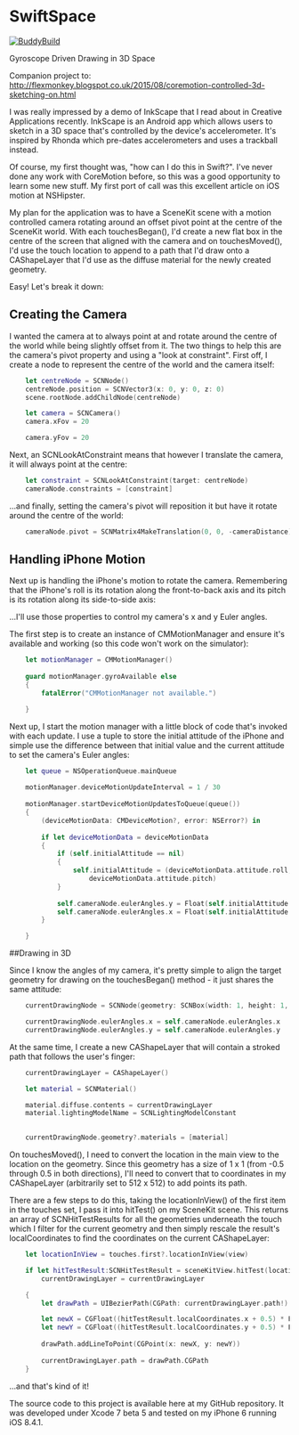 # SwiftSpace

[![BuddyBuild](https://dashboard.buddybuild.com/api/statusImage?appID=565760eb28898101003ae8b3&branch=master&build=latest)](https://dashboard.buddybuild.com/apps/565760eb28898101003ae8b3/build/latest)

Gyroscope Driven Drawing in 3D Space
 
Companion project to: http://flexmonkey.blogspot.co.uk/2015/08/coremotion-controlled-3d-sketching-on.html

I was really impressed by a demo of InkScape that I read about in Creative Applications recently. InkScape is an Android app which allows users to sketch in a 3D space that's controlled by the device's accelerometer. It's inspired by Rhonda which pre-dates accelerometers and uses a trackball instead.

Of course, my first thought was, "how can I do this in Swift?". I've never done any work with CoreMotion before, so this was a good opportunity to learn some new stuff. My first port of call was this excellent article on iOS motion at NSHipster.

My plan for the application was to have a SceneKit scene with a motion controlled camera rotating around an offset pivot point at the centre of the SceneKit world. With each touchesBegan(), I'd create a new flat box in the centre of the screen that aligned with the camera and on touchesMoved(), I'd use the touch location to append to a path that I'd draw onto a CAShapeLayer that I'd use as the diffuse material for the newly created geometry. 

Easy! Let's break it down:

## Creating the Camera

I wanted the camera at to always point at and rotate around the centre of the world while being slightly offset from it. The two things to help this are the camera's pivot property and using a "look at constraint". First off, I create a node to represent the centre of the world and the camera itself:

```swift
    let centreNode = SCNNode()
    centreNode.position = SCNVector3(x: 0, y: 0, z: 0)
    scene.rootNode.addChildNode(centreNode)

    let camera = SCNCamera()
    camera.xFov = 20

    camera.yFov = 20
```

Next, an SCNLookAtConstraint means that however I translate the camera, it will always point at the centre:

```swift
    let constraint = SCNLookAtConstraint(target: centreNode)
    cameraNode.constraints = [constraint]
```

...and finally, setting the camera's pivot will reposition it but have it rotate around the centre of the world: 

```swift
    cameraNode.pivot = SCNMatrix4MakeTranslation(0, 0, -cameraDistance)
```

## Handling iPhone Motion

Next up is handling the iPhone's motion to rotate the camera. Remembering that the iPhone's roll is its rotation along the front-to-back axis and its pitch is its rotation along its side-to-side axis:

...I'll use those properties to control my camera's x and y Euler angles.

The first step is to create an instance of CMMotionManager and ensure it's available and working (so this code won't work on the simulator):

```swift
    let motionManager = CMMotionManager()
        
    guard motionManager.gyroAvailable else
    {
        fatalError("CMMotionManager not available.")

    }
```

Next up, I start the motion manager with a little block of code that's invoked with each update. I use a tuple to store the initial attitude of the iPhone and simple use the difference between that initial value and the current attitude to set the camera's Euler angles:

```swift
    let queue = NSOperationQueue.mainQueue
    
    motionManager.deviceMotionUpdateInterval = 1 / 30
    
    motionManager.startDeviceMotionUpdatesToQueue(queue())
    {
        (deviceMotionData: CMDeviceMotion?, error: NSError?) in
        
        if let deviceMotionData = deviceMotionData
        {
            if (self.initialAttitude == nil)
            {
                self.initialAttitude = (deviceMotionData.attitude.roll,
                    deviceMotionData.attitude.pitch)
            }
            
            self.cameraNode.eulerAngles.y = Float(self.initialAttitude!.roll - deviceMotionData.attitude.roll)
            self.cameraNode.eulerAngles.x = Float(self.initialAttitude!.pitch - deviceMotionData.attitude.pitch)
        }

    }
```

##Drawing in 3D

Since I know the angles of my camera, it's pretty simple to align the target geometry for drawing on the touchesBegan() method - it just shares the same attitude:

```swift
    currentDrawingNode = SCNNode(geometry: SCNBox(width: 1, height: 1, length: 0, chamferRadius: 0))

    currentDrawingNode.eulerAngles.x = self.cameraNode.eulerAngles.x
    currentDrawingNode.eulerAngles.y = self.cameraNode.eulerAngles.y
```

At the same time, I create a new CAShapeLayer that will contain a stroked path that follows the user's finger:

```swift
    currentDrawingLayer = CAShapeLayer()

    let material = SCNMaterial()

    material.diffuse.contents = currentDrawingLayer
    material.lightingModelName = SCNLightingModelConstant
            

    currentDrawingNode.geometry?.materials = [material]
```

On touchesMoved(), I need to convert the location in the main view to the location on the geometry. Since this geometry has a size of 1 x 1 (from -0.5 through 0.5 in both directions), I'll need to convert that to coordinates in my CAShapeLayer (arbitrarily set to 512 x 512) to add points its path.   

There are a few steps to do this, taking the locationInView() of the first item in the touches set, I pass it into hitTest()  on my SceneKit scene. This returns an array of SCNHitTestResults for all the geometries underneath the touch which I filter for the current geometry and then simply rescale the result's localCoordinates to find the coordinates on the current CAShapeLayer:

```swift
    let locationInView = touches.first?.locationInView(view)

    if let hitTestResult:SCNHitTestResult = sceneKitView.hitTest(locationInView!, options: nil).filter( { $0.node == currentDrawingNode }).first,
        currentDrawingLayer = currentDrawingLayer

    {
        let drawPath = UIBezierPath(CGPath: currentDrawingLayer.path!)

        let newX = CGFloat((hitTestResult.localCoordinates.x + 0.5) * Float(currentDrawingLayerSize))
        let newY = CGFloat((hitTestResult.localCoordinates.y + 0.5) * Float(currentDrawingLayerSize))
        
        drawPath.addLineToPoint(CGPoint(x: newX, y: newY))
        
        currentDrawingLayer.path = drawPath.CGPath
    }
```

...and that's kind of it! 

The source code to this project is available here at my GitHub repository. It was developed under Xcode 7 beta 5 and tested on my iPhone 6 running iOS 8.4.1.
